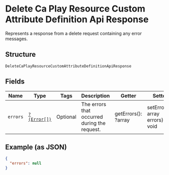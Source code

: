 
# Delete Ca Play Resource Custom Attribute Definition Api Response

Represents a response from a delete request containing any error messages.

## Structure

`DeleteCaPlayResourceCustomAttributeDefinitionApiResponse`

## Fields

| Name | Type | Tags | Description | Getter | Setter |
|  --- | --- | --- | --- | --- | --- |
| `errors` | [`?(Error[])`](../../doc/models/error.md) | Optional | The errors that occurred during the request. | getErrors(): ?array | setErrors(?array errors): void |

## Example (as JSON)

```json
{
  "errors": null
}
```

